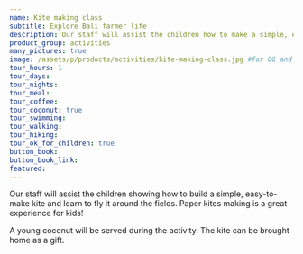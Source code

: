 ```yaml
---
name: Kite making class
subtitle: Explore Bali farmer life
description: Our staff will assist the children how to make a simple, easy-to-make kite and learn how to fly it around the field. Paper kite that are great for kids. A young coconut will be served during the activity. The kite can be brought home as a gift.
product_group: activities
many_pictures: true
image: /assets/p/products/activities/kite-making-class.jpg #for OG and twitter cards
tour_hours: 1
tour_days:
tour_nights:
tour_meal:
tour_coffee:
tour_coconut: true
tour_swimming:
tour_walking:
tour_hiking:
tour_ok_for_children: true
button_book:
button_book_link:
featured:
---
```


Our staff will assist the children showing how to build a simple, easy-to-make kite and learn to fly it around the fields. Paper kites making is a great experience for kids!

A young coconut will be served during the activity. The kite can be brought home as a gift.
